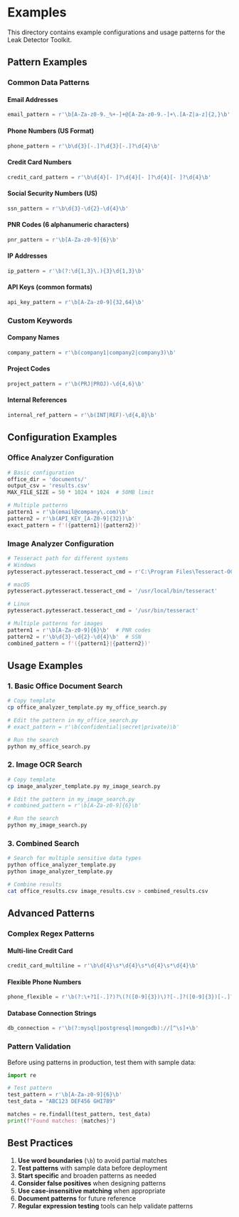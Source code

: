 # Examples

This directory contains example configurations and usage patterns for the Leak Detector Toolkit.

## Pattern Examples

### Common Data Patterns

#### Email Addresses
```python
email_pattern = r'\b[A-Za-z0-9._%+-]+@[A-Za-z0-9.-]+\.[A-Z|a-z]{2,}\b'
```

#### Phone Numbers (US Format)
```python
phone_pattern = r'\b\d{3}[-.]?\d{3}[-.]?\d{4}\b'
```

#### Credit Card Numbers
```python
credit_card_pattern = r'\b\d{4}[- ]?\d{4}[- ]?\d{4}[- ]?\d{4}\b'
```

#### Social Security Numbers (US)
```python
ssn_pattern = r'\b\d{3}-\d{2}-\d{4}\b'
```

#### PNR Codes (6 alphanumeric characters)
```python
pnr_pattern = r'\b[A-Za-z0-9]{6}\b'
```

#### IP Addresses
```python
ip_pattern = r'\b(?:\d{1,3}\.){3}\d{1,3}\b'
```

#### API Keys (common formats)
```python
api_key_pattern = r'\b[A-Za-z0-9]{32,64}\b'
```

### Custom Keywords

#### Company Names
```python
company_pattern = r'\b(company1|company2|company3)\b'
```

#### Project Codes
```python
project_pattern = r'\b(PRJ|PROJ)-\d{4,6}\b'
```

#### Internal References
```python
internal_ref_pattern = r'\b(INT|REF)-\d{4,8}\b'
```

## Configuration Examples

### Office Analyzer Configuration

```python
# Basic configuration
office_dir = 'documents/'
output_csv = 'results.csv'
MAX_FILE_SIZE = 50 * 1024 * 1024  # 50MB limit

# Multiple patterns
pattern1 = r'\b(email@company\.com)\b'
pattern2 = r'\b(API_KEY_[A-Z0-9]{32})\b'
exact_pattern = f'({pattern1}|{pattern2})'
```

### Image Analyzer Configuration

```python
# Tesseract path for different systems
# Windows
pytesseract.pytesseract.tesseract_cmd = r'C:\Program Files\Tesseract-OCR\tesseract.exe'

# macOS
pytesseract.pytesseract.tesseract_cmd = '/usr/local/bin/tesseract'

# Linux
pytesseract.pytesseract.tesseract_cmd = '/usr/bin/tesseract'

# Multiple patterns for images
pattern1 = r'\b[A-Za-z0-9]{6}\b'  # PNR codes
pattern2 = r'\b\d{3}-\d{2}-\d{4}\b'  # SSN
combined_pattern = f'({pattern1}|{pattern2})'
```

## Usage Examples

### 1. Basic Office Document Search

```bash
# Copy template
cp office_analyzer_template.py my_office_search.py

# Edit the pattern in my_office_search.py
# exact_pattern = r'\b(confidential|secret|private)\b'

# Run the search
python my_office_search.py
```

### 2. Image OCR Search

```bash
# Copy template
cp image_analyzer_template.py my_image_search.py

# Edit the pattern in my_image_search.py
# combined_pattern = r'\b[A-Za-z0-9]{6}\b'

# Run the search
python my_image_search.py
```

### 3. Combined Search

```bash
# Search for multiple sensitive data types
python office_analyzer_template.py
python image_analyzer_template.py

# Combine results
cat office_results.csv image_results.csv > combined_results.csv
```

## Advanced Patterns

### Complex Regex Patterns

#### Multi-line Credit Card
```python
credit_card_multiline = r'\b\d{4}\s*\d{4}\s*\d{4}\s*\d{4}\b'
```

#### Flexible Phone Numbers
```python
phone_flexible = r'\b(?:\+?1[-.]?)?\(?([0-9]{3})\)?[-.]?([0-9]{3})[-.]?([0-9]{4})\b'
```

#### Database Connection Strings
```python
db_connection = r'\b(?:mysql|postgresql|mongodb)://[^\s]+\b'
```

### Pattern Validation

Before using patterns in production, test them with sample data:

```python
import re

# Test pattern
test_pattern = r'\b[A-Za-z0-9]{6}\b'
test_data = "ABC123 DEF456 GHI789"

matches = re.findall(test_pattern, test_data)
print(f"Found matches: {matches}")
```

## Best Practices

1. **Use word boundaries** (`\b`) to avoid partial matches
2. **Test patterns** with sample data before deployment
3. **Start specific** and broaden patterns as needed
4. **Consider false positives** when designing patterns
5. **Use case-insensitive matching** when appropriate
6. **Document patterns** for future reference
7. **Regular expression testing** tools can help validate patterns 